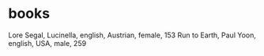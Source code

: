# books

Lore Segal, Lucinella, english, Austrian, female, 153
Run to Earth, Paul Yoon, english, USA, male, 259
